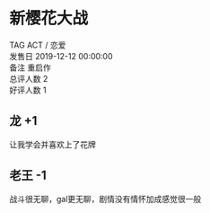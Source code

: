 



# 新樱花大战
  
TAG ACT / 恋爱  
发售日 2019-12-12 00:00:00  
备注 重启作  
总评人数 2  
好评人数 1
## 龙 +1


让我学会并喜欢上了花牌
## 老王 -1


战斗很无聊，gal更无聊，剧情没有情怀加成感觉很一般